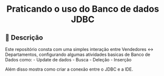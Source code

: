<h1 align="center">Praticando o uso do Banco de dados JDBC</h1>

<h2>📝 Descrição</h2>
<p>Este repositório consta com uma simples interação entre Vendedores <-> Departamentos, configurando algumas atividades basicas de Banco de Dados como:
- Update de dados
- Busca
- Deleção
- Inserção

Além disso mostra como criar a conexão entre o JDBC e a IDE.
</p>

